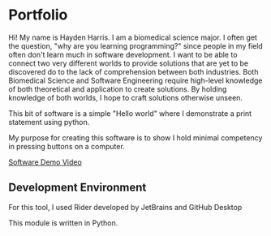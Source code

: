 # Portfolio

Hi! My name is Hayden Harris. I am a biomedical science major. I often get the question, "why are you learning programming?" since people in my field often don't learn much in software development. I want to be able to connect two very different worlds to provide solutions that are yet to be discovered do to the lack of comprehension between both industries. Both Biomedical Science and Software Engineering require high-level knowledge of both theoretical and application to create solutions. By holding knowledge of both worlds, I hope to craft solutions otherwise unseen.

This bit of software is a simple "Hello world" where I demonstrate a print statement using python.

My purpose for creating this software is to show I hold minimal competency in pressing buttons on a computer.

[Software Demo Video](https://youtu.be/meyA-N6fgLI)

## Development Environment

For this tool, I used Rider developed by JetBrains and GitHub Desktop

This module is written in Python.

